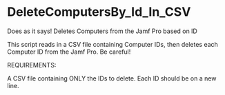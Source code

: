 # DeleteComputersBy_Id_In_CSV

Does as it says! Deletes Computers from the Jamf Pro based on ID

This script reads in a CSV file containing Computer IDs, then deletes each Computer ID from the Jamf Pro. Be careful!

REQUIREMENTS:

A CSV file containing ONLY the IDs to delete. Each ID should be on a new line.
